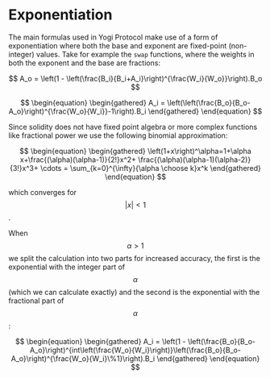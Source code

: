 # Exponentiation

The main formulas used in Yogi Protocol make use of a form of exponentiation where both the base and exponent are fixed-point \(non-integer\) values. Take for example the `swap` functions, where the weights in both the exponent and the base are fractions:

$$
A_o = \left(1 - \left(\frac{B_i}{B_i+A_i}\right)^{\frac{W_i}{W_o}}\right).B_o
$$

$$
\begin{equation} \begin{gathered} A_i = \left(\left(\frac{B_o}{B_o-A_o}\right)^{\frac{W_o}{W_i}}-1\right).B_i \end{gathered} \end{equation}
$$

Since solidity does not have fixed point algebra or more complex functions like fractional power we use the following binomial approximation:

$$
\begin{equation} \begin{gathered} \left(1+x\right)^\alpha=1+\alpha x+\frac{(\alpha)(\alpha-1)}{2!}x^2+ \frac{(\alpha)(\alpha-1)(\alpha-2)}{3!}x^3+ \cdots = \sum_{k=0}^{\infty}{\alpha \choose k}x^k \end{gathered} \end{equation}
$$

which converges for $${|x| < 1}$$.

When $$\alpha>1$$ we split the calculation into two parts for increased accuracy, the first is the exponential with the integer part of $$\alpha$$ \(which we can calculate exactly\) and the second is the exponential with the fractional part of $$\alpha$$:

$$
\begin{equation}
\begin{gathered}
A_i = \left(1 - \left(\frac{B_o}{B_o-A_o}\right)^{int\left(\frac{W_o}{W_i}\right)}\left(\frac{B_o}{B_o-A_o}\right)^{\frac{W_o}{W_i}\%1}\right).B_i
\end{gathered}
\end{equation}
$$

